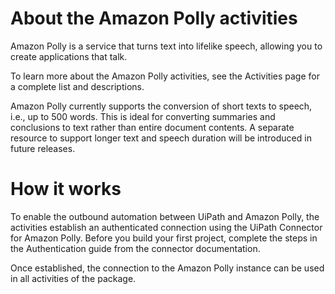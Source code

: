 ﻿# About the Amazon Polly activities

Amazon Polly is a service that turns text into lifelike speech, allowing you to create applications that talk.



To learn more about the Amazon Polly activities, see the Activities page for a complete list and descriptions.

Amazon Polly currently supports the conversion of short texts to speech, i.e., up to 500 words. This is ideal for converting summaries and conclusions to text rather than entire document contents. A separate resource to support longer text and speech duration will be introduced in future releases.

# How it works

To enable the outbound automation between UiPath and Amazon Polly, the activities establish an authenticated connection using the UiPath Connector for Amazon Polly. Before you build your first project, complete the steps in the Authentication guide from the connector documentation.

Once established, the connection to the Amazon Polly instance can be used in all activities of the package.
